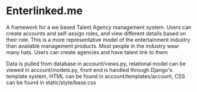 # Enterlinked.me

A framework for a we based Talent Agency management system. Users can create accounts and self-assign roles, and view different details based on their role. This is a more representative model of the entertainment industry than available management products. Most people in the industry wear many hats. Users can create agencies and have talent link to them

Data is pulled from database in account/views.py,
relational model can be viewed in account/models.py,
front end is handled through Django's template system, HTML can be found in account/templates/account, CSS can be found in static/style/base.css
